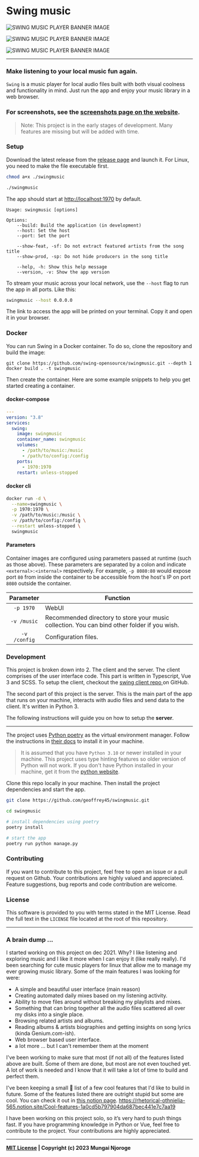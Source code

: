 # Swing music

![SWING MUSIC PLAYER BANNER IMAGE](screenshots/readme-artist.webp)

![SWING MUSIC PLAYER BANNER IMAGE](screenshots/readme-album.webp)

![SWING MUSIC PLAYER BANNER IMAGE](screenshots/readme-playlist.webp)

---

### Make listening to your local music fun again.

`Swing` is a music player for local audio files built with both visual coolness and functionality in mind. Just run the app and enjoy your music library in a web browser.

### For screenshots, see the [screenshots page on the website](https://swingmusic.vercel.app/screenshots.html).

> Note: This project is in the early stages of development. Many features are missing but will be added with time.

### Setup

Download the latest release from the [release page](https://github.com/geoffrey45/swingmusic/releases) and launch it. For Linux, you need to make the file executable first.

```bash
chmod a+x ./swingmusic

./swingmusic
```

The app should start at <http://localhost:1970> by default.

```
Usage: swingmusic [options]

Options:
    --build: Build the application (in development)
    --host: Set the host
    --port: Set the port

    --show-feat, -sf: Do not extract featured artists from the song title
    --show-prod, -sp: Do not hide producers in the song title

    --help, -h: Show this help message
    --version, -v: Show the app version
```

To stream your music across your local network, use the `--host` flag to run the app in all ports. Like this:

```sh
swingmusic --host 0.0.0.0
```

The link to access the app will be printed on your terminal. Copy it and open it in your browser.

### Docker

You can run Swing in a Docker container. To do so, clone the repository and build the image:

    git clone https://github.com/swing-opensource/swingmusic.git --depth 1
    docker build . -t swingmusic

Then create the container. Here are some example snippets to help you get started creating a container.

#### docker-compose

```yaml
---
version: "3.8"
services:
  swing:
    image: swingmusic
    container_name: swingmusic
    volumes:
      - /path/to/music:/music
      - /path/to/config:/config
    ports:
      - 1970:1970
    restart: unless-stopped
```

#### docker cli

```bash
docker run -d \
  --name=swingmusic \
  -p 1970:1970 \
  -v /path/to/music:/music \
  -v /path/to/config:/config \
  --restart unless-stopped \
  swingmusic
```

#### Parameters

Container images are configured using parameters passed at runtime (such as those above). These parameters are separated by a colon and indicate `<external>:<internal>` respectively. For example, `-p 8080:80` would expose port `80` from inside the container to be accessible from the host's IP on port `8080` outside the container.

| Parameter | Function |
| :----: | --- |
| `-p 1970` | WebUI |
| `-v /music` | Recommended directory to store your music collection. You can bind other folder if you wish. |
| `-v /config` | Configuration files. |

### Development

This project is broken down into 2. The client and the server. The client comprises of the user interface code. This part is written in Typescript, Vue 3 and SCSS. To setup the client, checkout the [swing client repo ](https://github.com/geoffrey45/swing-client) on GitHub.

The second part of this project is the server. This is the main part of the app that runs on your machine, interacts with audio files and send data to the client. It's written in Python 3.

The following instructions will guide you on how to setup the **server**.

---

The project uses [Python poetry](https://python-poetry.org) as the virtual environment manager. Follow the instructions in [their docs](https://python-poetry.org/docs/) to install it in your machine.

> It is assumed that you have `Python 3.10` or newer installed in your machine. This project uses type hinting features so older version of Python will not work. If you don't have Python installed in your machine, get it from the [python website](https://www.python.org/downloads/).

Clone this repo locally in your machine. Then install the project dependencies and start the app.

```sh
git clone https://github.com/geoffrey45/swingmusic.git

cd swingmusic

# install dependencies using poetry
poetry install

# start the app
poetry run python manage.py
```

### Contributing

If you want to contribute to this project, feel free to open an issue or a pull request on Github. Your contributions are highly valued and appreciated. Feature suggestions, bug reports and code contribution are welcome.

### License

This software is provided to you with terms stated in the MIT License. Read the full text in the `LICENSE` file located at the root of this repository.

---

### A brain dump ...

I started working on this project on dec 2021. Why? I like listening and exploring music and I like it more when I can enjoy it (like really really). I'd been searching for cute music players for linux that allow me to manage my ever growing music library. Some of the main features I was looking for were:

- A simple and beautiful user interface (main reason)
- Creating automated daily mixes based on my listening activity.
- Ability to move files around without breaking my playlists and mixes.
- Something that can bring together all the audio files scattered all over my disks into a single place.
- Browsing related artists and albums.
- Reading albums & artists biographies and getting insights on song lyrics (kinda Genium.com-ish).
- Web browser based user interface.
- a lot more ... but I can't remember them at the moment

I've been working to make sure that most (if not all) of the features listed above are built. Some of them are done, but most are not even touched yet. A lot of work is needed and I know that it will take a lot of time to build and perfect them.

I've been keeping a small 🤥 list of a few cool features that I'd like to build in future. Some of the features listed there are outright stupid but some are cool. You can check it out in [this notion page](https://rhetorical-othnielia-565.notion.site/Cool-features-1a0cd5b797904da687bec441e7c7aa19). https://rhetorical-othnielia-565.notion.site/Cool-features-1a0cd5b797904da687bec441e7c7aa19

I have been working on this project solo, so it’s very hard to push things fast. If you have programming knowledge in Python or Vue, feel free to contribute to the project. Your contributions are highly appreciated.

---

**[MIT License](https://opensource.org/licenses/MIT) | Copyright (c) 2023 Mungai Njoroge**
